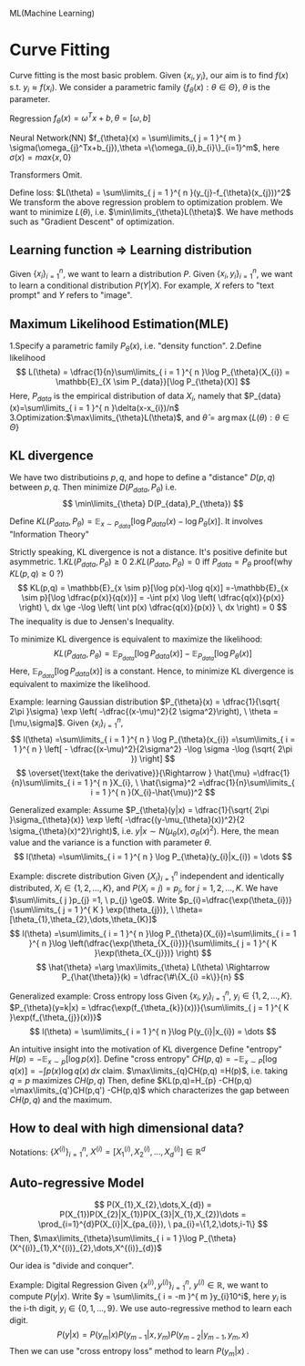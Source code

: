 ML(Machine Learning)

# Curve Fitting
Curve fitting is the most basic problem.
Given $\{x_{i},y_{i}\}$, our aim is to find $f(x)$ s.t. $y_{i} \approx f(x_{i})$. We consider a parametric family $\{f_{\theta}(x):\theta \in \Theta\}$, $\theta$ is the parameter.

Regression
$f_{\theta}(x) = \omega ^T x +b,\theta = [\omega,b]$

Neural Network(NN)
$f_{\theta}(x) = \sum\limits_{ j = 1 }^{ m } \sigma(\omega_{j}^Tx+b_{j}),\theta =\{\omega_{i},b_{i}\}_{i=1}^m$, here $\sigma(x) = max\{x,0\}$

Transformers
Omit.

Define loss:
$L(\theta) = \sum\limits_{ j = 1 }^{ n }(y_{j}-f_{\theta}(x_{j}))^2$
We transform the above regression problem to optimization problem. We want to minimize $L(\theta)$, i.e. $\min\limits_{\theta}L(\theta)$. We have methods such as "Gradient Descent" of optimization.


## Learning function $\Rightarrow$ Learning distribution

Given $\{x_{i}\}_{i=1}^n$, we want to learn a distribution $P$.
Given $\{x_{i},y_{i}\}_{i=1}^n$, we want to learn a conditional distribution $P(Y|X)$. For example, $X$ refers to "text prompt" and $Y$ refers to "image".


## Maximum Likelihood Estimation(MLE)

1.Specify a parametric family $P_{\theta}(x)$, i.e. "density function".
2.Define likelihood
$$
L(\theta) = \dfrac{1}{n}\sum\limits_{ i = 1 }^{ n }\log P_{\theta}(X_{i}) = \mathbb{E}_{X \sim P_{data}}[\log P_{\theta}(X)]
$$
Here, $P_{data}$ is the empirical distribution of data $X_{i}$, namely that $P_{data}(x)=\sum\limits_{ i = 1 }^{ n }\delta(x-x_{i})/n$
3.Optimization:$\max\limits_{\theta}L(\theta)$, and $\hat\theta = \arg\max \{L(\theta):\theta \in \Theta\}$


## KL divergence

We have two distributioins $p,q$, and hope to define a "distance" $D(p,q)$ between $p,q$. Then minimize $D(P_{data},P_{\theta})$ i.e.
$$
  \min\limits_{\theta} D(P_{data},P_{\theta})  
$$

Define $KL(P_{data},P_{\theta}) = \mathbb{E}_{x \sim P_{data}}[\log P_{data}(x)-\log P_{\theta}(x)]$. It involves "Information Theory"

Strictly speaking, KL divergence is not a distance. It's positive definite but asymmetric.
1.$KL(P_{data},P_{\theta}) \ge 0$
2.$KL(P_{data},P_{\theta}) =0$ iff $P_{data} = P_{\theta}$
proof(why $KL(p,q) \ge 0$ ?)
$$
  KL(p,q) = \mathbb{E}_{x \sim p}[\log p(x)-\log q(x)] =-\mathbb{E}_{x \sim p}[\log \dfrac{p(x)}{q(x)}] = -\int p(x) \log \left( \dfrac{q(x)}{p(x)} \right) \, dx \ge -\log \left( \int p(x) \dfrac{q(x)}{p(x)} \, dx \right) = 0 
$$
The inequality is due to Jensen's Inequality.


To minimize KL divergence is equivalent to maximize the likelihood:
$$
  KL(P_{data},P_{\theta}) = \mathbb{E}_{P_{data}}[\log P_{data}(x)] - \mathbb{E}_{P_{data}}[\log P_{\theta}(x)]  
$$
Here, $\mathbb{E}_{P_{data}}[\log P_{data}(x)]$ is a constant. Hence, to minimize KL divergence is equivalent to maximize the likelihood.


Example: learning Gaussian distribution
$P_{\theta}(x) = \dfrac{1}{\sqrt{ 2\pi  }\sigma} \exp \left( -\dfrac{(x-\mu)^2}{2 \sigma^2}\right), \ \theta = [\mu,\sigma]$. Given $\{x_{i}\}^n_{i=1}$, 
$$
l(\theta) =\sum\limits_{ i = 1 }^{ n } \log P_{\theta}(x_{i}) =\sum\limits_{ i = 1 }^{ n } \left[ - \dfrac{(x-\mu)^2}{2\sigma^2} -\log \sigma -\log (\sqrt{ 2\pi }) \right]
$$
$$
  \overset{\text{take the derivative}}{\Rightarrow } \hat{\mu} =\dfrac{1}{n}\sum\limits_{ i = 1 }^{ n }X_{i}, \ \hat{\sigma}^2  =\dfrac{1}{n}\sum\limits_{ i = 1 }^{ n }(X_{i}-\hat{\mu})^2
$$


Generalized example:
Assume $P_{\theta}(y|x) = \dfrac{1}{\sqrt{ 2\pi  }\sigma_{\theta}(x)} \exp \left( -\dfrac{(y-\mu_{\theta}(x))^2}{2 \sigma_{\theta}(x)^2}\right)$, i.e. $y|x \sim N(\mu_{\theta}(x),\sigma_{\theta}(x)^2)$. Here, the mean value and the variance is a function with parameter $\theta$.
$$
    l(\theta) =\sum\limits_{ i = 1 }^{ n } \log P_{\theta}(y_{i}|x_{i}) = \dots
$$

Example: discrete distribution
Given $\{X_{i}\}_{i=1}^n$ independent and identically distributed, $X_{i} \in \{1,2,\dots ,K\}$, and $P(X_{i} = j) = p_{j}$, for $j=1,2,\dots,K$. We have $\sum\limits_{ j }p_{j} =1, \ p_{j} \ge0$. Write $p_{i}=\dfrac{\exp(\theta_{i})}{\sum\limits_{ j = 1 }^{ K } \exp(\theta_{j})}, \ \theta=[\theta_{1},\theta_{2},\dots,\theta_{K}]$
$$
  l(\theta) =\sum\limits_{ i = 1 }^{ n }\log P_{\theta}(X_{i})=\sum\limits_{ i = 1 }^{ n }\log \left(\dfrac{\exp(\theta_{X_{i}})}{\sum\limits_{ j = 1 }^{ K }\exp(\theta_{X_{j}})} \right)  
$$
$$
  \hat{\theta} =\arg \max\limits_{\theta} L(\theta) \Rightarrow P_{\hat{\theta}}(k) = \dfrac{\#\{X_{i} =k\}}{n}  
$$

Generalized example: Cross entropy loss
Given $\{x_{i},y_{i}\}_{i=1}^n$, $y_{i} \in \{1,2,\dots,K\}$. $P_{\theta}(y=k|x) = \dfrac{\exp(f_{\theta_{k}}(x))}{\sum\limits_{ j = 1 }^{ K }\exp(f_{\theta_{j}}(x))}$
$$
  l(\theta) = \sum\limits_{ i = 1 }^{ n }\log P(y_{i}|x_{i}) = \dots   
$$


An intuitive insight into the motivation of KL divergence
Define "entropy" $H(p) =-\mathbb{E}_{x \sim p}[\log p(x)]$.
Define "cross entropy" $CH(p,q) =-\mathbb{E}_{x\sim P}[\log q(x)] =-\int p(x)\log q(x) \, dx$
claim. $\max\limits_{q}CH(p,q) =H(p)$, i.e. taking $q=p$ maximizes $CH(p,q)$
Then, define $KL(p,q)=H_{p} -CH(p,q) =\max\limits_{q'}CH(p,q') -CH(p,q)$ which characterizes the gap between $CH(p,q)$ and the maximum. 



## How to deal with high dimensional data?

Notations: $\{X^{(i)}\}_{i=1}^n$, $X^{(i)} =[X^{(i)}_{1},X^{(i)}_{2},\dots,X^{(i)}_{d}] \in \mathbb{R}^d$


## Auto-regressive Model

$$
  P(X_{1},X_{2},\dots,X_{d}) = P(X_{1})P(X_{2}|X_{1})P(X_{3}|X_{1},X_{2})\dots = \prod_{i=1}^{d}P(X_{i}|X_{pa_{i}}), \ pa_{i}=\{1,2,\dots,i-1\}  
$$
Then,   $\max\limits_{\theta}\sum\limits_{ i = 1 }\log P_{\theta}(X^{(i)}_{1},X^{(i)}_{2},\dots,X^{(i)}_{d})$

Our idea is "divide and conquer".

Example: Digital Regression
Given $\{x^{(i)},y^{(i)}\}^n_{i=1}, \ y^{(i)} \in \mathbb{R}$, we want to compute $P(y|x)$. Write $y = \sum\limits_{ i = -m }^{ m }y_{i}10^i$, here $y_{i}$ is the i-th digit, $y_{i} \in \{0,1,\dots,9\}$. We use auto-regressive method to learn each digit.
$$
  P(y|x) =P(y_{m}|x)P(y_{m-1}|x,y_{m})P(y_{m-2}|y_{m-1},y_{m},x)  
$$
Then we can use "cross entropy loss" method to learn $P(y_{m}|x)$ .